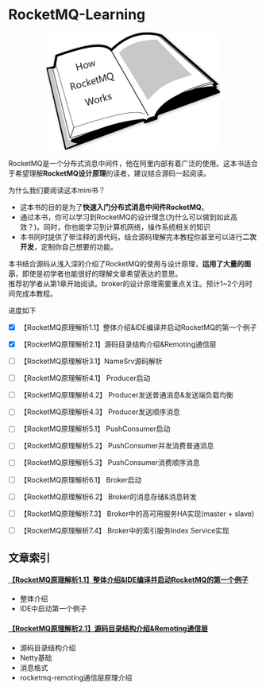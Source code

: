 # RocketMQ-Learning

<p align="center"><img src ="logo.png" alt="RocketMQ-Learning logo" /></p>

RocketMQ是一个分布式消息中间件，他在阿里内部有着广泛的使用。这本书适合于希望理解**RocketMQ设计原理**的读者，建议结合源码一起阅读。<br>

为什么我们要阅读这本mini书？
* 这本书的目的是为了**快速入门分布式消息中间件RocketMQ**。<br>
* 通过本书，你可以学习到RocketMQ的设计理念(为什么可以做到如此高效？)。同时，你也能学习到计算机网络，操作系统相关的知识<br>
* 本书同时提供了带注释的源代码，结合源码理解完本教程你甚至可以进行**二次开发**，定制你自己想要的功能。<br>

本书结合源码从浅入深的介绍了RocketMQ的使用与设计原理，**运用了大量的图示**，即使是初学者也能很好的理解文章希望表达的意思。<br>
推荐初学者从第1章开始阅读。broker的设计原理需要重点关注。预计1~2个月时间完成本教程。<br>

进度如下<br>
- [x] 【RocketMQ原理解析1.1】整体介绍&IDE编译并启动RocketMQ的第一个例子
- [x] 【RocketMQ原理解析2.1】源码目录结构介绍&Remoting通信层
- [ ] 【RocketMQ原理解析3.1】NameSrv源码解析
- [ ] 【RocketMQ原理解析4.1】 Producer启动
- [ ] 【RocketMQ原理解析4.2】 Producer发送普通消息&发送端负载均衡
- [ ] 【RocketMQ原理解析4.3】 Producer发送顺序消息
- [ ] 【RocketMQ原理解析5.1】 PushConsumer启动
- [ ] 【RocketMQ原理解析5.2】 PushConsumer并发消费普通消息
- [ ] 【RocketMQ原理解析5.3】 PushConsumer消费顺序消息
- [ ] 【RocketMQ原理解析6.1】 Broker启动
- [ ] 【RocketMQ原理解析6.2】 Broker的消息存储&消息转发
- [ ] 【RocketMQ原理解析7.3】 Broker中的高可用服务HA实现(master + slave)
- [ ] 【RocketMQ原理解析7.4】 Broker中的索引服务Index Service实现



## 文章索引

#### [【RocketMQ原理解析1.1】整体介绍&IDE编译并启动RocketMQ的第一个例子](book/ch1/1-overview.md)
* 整体介绍
* IDE中启动第一个例子

#### [【RocketMQ原理解析2.1】源码目录结构介绍&Remoting通信层](book/ch2/2-remoting.md)
* 源码目录结构介绍
* Netty基础
* 消息格式
* rocketmq-remoting通信层原理介绍









